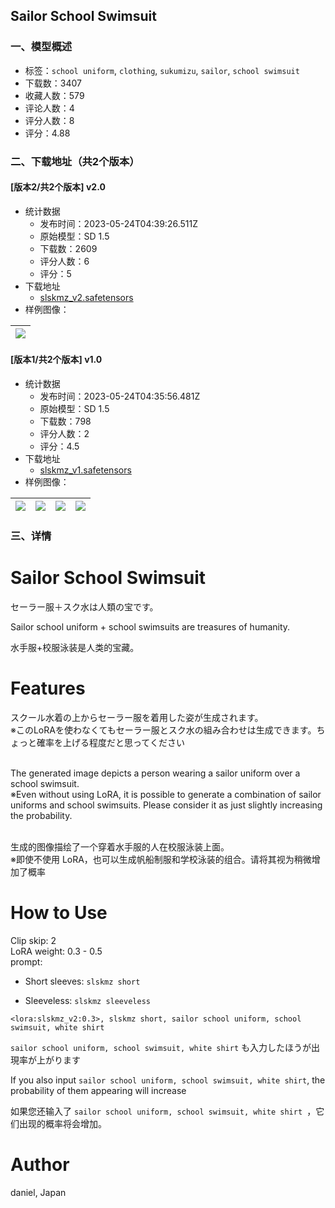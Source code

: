 ## Sailor School Swimsuit
### 一、模型概述

- 标签：`school uniform`, `clothing`, `sukumizu`, `sailor`, `school swimsuit`
- 下载数：3407
- 收藏人数：579
- 评论人数：4
- 评分人数：8
- 评分：4.88

### 二、下载地址（共2个版本）

#### [版本2/共2个版本] v2.0

- 统计数据
  - 发布时间：2023-05-24T04:39:26.511Z
  - 原始模型：SD 1.5
  - 下载数：2609
  - 评分人数：6
  - 评分：5
- 下载地址
  - [slskmz_v2.safetensors](https://civitai.com/api/download/models/79470)
- 样例图像：

| <img src="https://image.civitai.com/xG1nkqKTMzGDvpLrqFT7WA/4d6526de-dcc7-421c-a5c0-f19d73092484/width=450/891865.jpeg" /> |
| ---- |

#### [版本1/共2个版本] v1.0

- 统计数据
  - 发布时间：2023-05-24T04:35:56.481Z
  - 原始模型：SD 1.5
  - 下载数：798
  - 评分人数：2
  - 评分：4.5
- 下载地址
  - [slskmz_v1.safetensors](https://civitai.com/api/download/models/74114)
- 样例图像：

| <img src="https://image.civitai.com/xG1nkqKTMzGDvpLrqFT7WA/0b079d76-4c0b-44d3-911f-0260494e2cdb/width=450/873886.jpeg" /> | <img src="https://image.civitai.com/xG1nkqKTMzGDvpLrqFT7WA/024c7baf-480f-45e5-8011-09e74b597152/width=450/873889.jpeg" /> | <img src="https://image.civitai.com/xG1nkqKTMzGDvpLrqFT7WA/042bca60-fa4f-4d2b-96e4-fe4e3ff9697b/width=450/873887.jpeg" /> | <img src="https://image.civitai.com/xG1nkqKTMzGDvpLrqFT7WA/d272f069-3a47-4989-8daf-a14d2c726628/width=450/873888.jpeg" /> |
| ---- | ---- | ---- | ---- |


### 三、详情
<h1>Sailor School Swimsuit</h1><p>セーラー服＋スク水は人類の宝です。</p><p>Sailor school uniform + school swimsuits are treasures of humanity.</p><p>水手服+校服泳装是人类的宝藏。</p><p></p><h1>Features</h1><p>スクール水着の上からセーラー服を着用した姿が生成されます。<br />※このLoRAを使わなくてもセーラー服とスク水の組み合わせは生成できます。ちょっと確率を上げる程度だと思ってください</p><p><br />The generated image depicts a person wearing a sailor uniform over a school swimsuit.<br />※Even without using LoRA, it is possible to generate a combination of sailor uniforms and school swimsuits. Please consider it as just slightly increasing the probability.</p><p><br />生成的图像描绘了一个穿着水手服的人在校服泳装上面。<br />※即使不使用 LoRA，也可以生成帆船制服和学校泳装的组合。请将其视为稍微增加了概率<br /></p><h1>How to Use</h1><p>Clip skip: 2<br />LoRA weight: 0.3 - 0.5<br />prompt:</p><ul><li><p>Short sleeves: <code>slskmz short</code></p></li><li><p>Sleeveless: <code>slskmz sleeveless</code></p></li></ul><pre><code>&lt;lora:slskmz_v2:0.3&gt;, slskmz short, sailor school uniform, school swimsuit, white shirt</code></pre><p><code>sailor school uniform, school swimsuit, white shirt</code> も入力したほうが出現率が上がります</p><p></p><p>If you also input <code>sailor school uniform, school swimsuit, white shirt</code>, the probability of them appearing will increase</p><p></p><p>如果您还输入了 <code>sailor school uniform, school swimsuit, white shirt </code>，它们出现的概率将会增加。</p><p></p><h1>Author</h1><p>daniel, Japan</p>